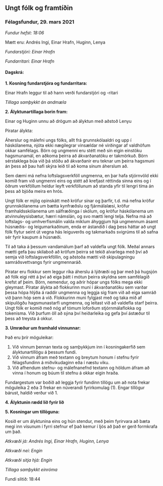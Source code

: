 ## Ungt fólk og framtíðin
### Félagsfundur, 29. mars 2021


*Fundur hefst: 18:06*

Mætt eru: 
Andrés Ingi, 
Einar Hrafn, 
Huginn, 
Lenya

*Fundarstjóri: Einar Hrafn*

*Fundarritari: Einar Hrafn*


#### Dagskrá:

**1. Kosning fundarstjóra og fundarritara:**

Einar Hrafn leggur til að hann verði fundarstjóri og -ritari

*Tillaga samþykkt án andmæla*

**2. Ályktunartillaga borin fram:**

Einar og Huginn unnu að drögum að ályktun með aðstoð Lenyu

Píratar álykta:
	
  Áherslur og málefni ungs fólks, allt frá grunnskólaaldri og upp í háskólanema, njóta ekki nægilegrar vinsældar né virðingar af valdhöfum okkar samfélags. Börn og ungmenni eru stétt með sín eigin einstöku hagsmunamál, en aðkoma þeirra að ákvarðanatöku er takmörkuð. Börn sérstaklega búa við þá stöðu að ákvarðanir eru teknar um þeirra hagsmuni án þess að þau hafi skýra leið til að koma sínum áherslum að.

Sem dæmi má nefna loftslagsverkföll ungmenna, en þar hafa stjórnvöld ekki komið fram við ungmenni eins og stétt að krefjast réttinda sinna eins og í öðrum verkföllum heldur leyft verkföllunum að standa yfir til lengri tíma án þess að bjóða meira en hrós.

Ungt fólk er mjög opinskátt með kröfur sínar og þarfir, t.d. má nefna kröfur grunnskólanema um bætta kynfræðslu og fjármálalæsi, kröfur framhaldsskólanema um sálfræðinga í skólum, og kröfur háskólanema um atvinnuleysisbætur, hærri námslán, og svo mætti lengi telja. Nefna má að loftslags- og umhverfismálin valda miklum áhyggjum hjá ungmennum ásamt húsnæðis- og leigumarkaðinum, enda er ástandið í dag þess háttar að ungt fólk flytur seint út vegna hás leiguverðs og takmarkaðs svigrúms til að safna sér fyrir kaupum á húsnæði.

Til að taka á þessum vandamálum þarf að valdefla ungt fólk. Meðal annars mætti gefa þau skilaboð að kröfum þeirra sé tekið alvarlega með því að semja við loftslagsverkföllin, og aðstoða mætti við skipulagningu samráðsvettvangs fyrir ungmennaráð.

Píratar eru flokkur sem leggur ríka áherslu á lýðræði og þar með þá hugsjón að fólk eigi rétt á því að eiga þátt í mótun þeirra skyldna sem samfélagið krefst af þeim. Börn, nemendur, og aðrir hópar ungs fólks mega ekki gleymast. Píratar álykta að flokkurinn muni í ákvarðanatöku sem varðar þessa hópa hlýða á raddir ungmenna og leggja sig fram við að eiga samráð við þann hóp sem á við. Flokkurinn muni fylgjast með og taka mið af skipulögðu hagsmunastarfi ungmenna, og leitast við að valdefla starf þeirra. Ungt fólk er komið með nóg af tómum loforðum stjórnmálaflokka og tokenisma. Við þurfum öll að sýna því heiðarleika og gefa því ástæður til þess að treysta á okkur.


**3. Umræður um framhald vinnunnar:**

Það eru þrír möguleikar:
1. Við vinnum þennan texta og samþykkjum inn í kosningakerfið sem ályktunartillögu á þessum fundi.
2. Við vinnum áfram með textann og breytum honum í stefnu fyrir félagsfundinn á miðvikudaginn eða í næstu viku.
3. Við afhendum stefnu- og málefnanefnd textann og höldum áfram að vinna í honum og búum til stefnu á okkar eigin hraða.

Fundargestum var boðið að leggja fyrir fundinn tillögu um að nota frekar möguleika 2 eða 3 frekar en núverandi fyrirkomulag (1). Engar tillögur bárust, haldið verður við 1.

**4. Ályktunin rædd lið fyrir lið**

**5. Kosningar um tillöguna:**

Kosið er um ályktunina eins og hún stendur, með þeim fyrirvara að bæta megi inn vísunum í fyrri stefnur ef það kemur í ljós að það er gerð formkrafa um það.

*Atkvæði já: Andrés Ingi, Einar Hrafn, Huginn, Lenya*

*Atkvæði nei: Engin*

*Atkvæði sitja hjá: Engin*

*Tillaga samþykkt einróma*


Fundi slitið: 18:44
